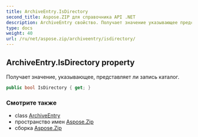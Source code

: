 ```yaml
---
title: ArchiveEntry.IsDirectory
second_title: Aspose.ZIP для справочника API .NET
description: ArchiveEntry свойство. Получает значение указывающее представляет ли запись каталог.
type: docs
weight: 40
url: /ru/net/aspose.zip/archiveentry/isdirectory/
---
```

## ArchiveEntry.IsDirectory property

Получает значение, указывающее, представляет ли запись каталог.

```csharp
public bool IsDirectory { get; }
```

### Смотрите также

* class [ArchiveEntry](../)
* пространство имен [Aspose.Zip](../../archiveentry/)
* сборка [Aspose.Zip](../../../)


